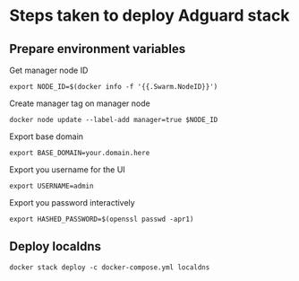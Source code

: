 # Steps taken to deploy Adguard stack

## Prepare environment variables

Get manager node ID

    export NODE_ID=$(docker info -f '{{.Swarm.NodeID}}')

Create manager tag on manager node

    docker node update --label-add manager=true $NODE_ID

Export base domain

    export BASE_DOMAIN=your.domain.here

Export you username for the UI

    export USERNAME=admin

Export you password interactively

    export HASHED_PASSWORD=$(openssl passwd -apr1)

## Deploy localdns

    docker stack deploy -c docker-compose.yml localdns
